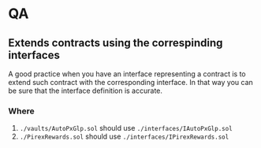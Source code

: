 # QA

## Extends contracts using the correspinding interfaces
A good practice when you have an interface representing a contract is to extend such contract with the corresponding interface. In that way you can be sure that the interface definition is accurate.

### Where
1. `./vaults/AutoPxGlp.sol` should use `./interfaces/IAutoPxGlp.sol`
2. `./PirexRewards.sol` should use `./interfaces/IPirexRewards.sol`